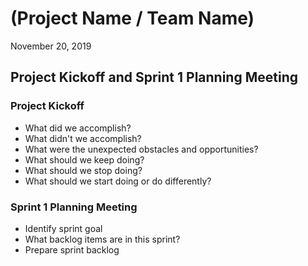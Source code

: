 #   (Project Name / Team Name)

November 20, 2019

## Project Kickoff and Sprint 1 Planning Meeting

### Project Kickoff

-   What did we accomplish?
-   What didn't we accomplish?
-   What were the unexpected obstacles and opportunities?
-   What should we keep doing?
-   What should we stop doing?
-   What should we start doing or do differently?

### Sprint 1 Planning Meeting

-   Identify sprint goal
-   What backlog items are in this sprint?
-   Prepare sprint backlog
